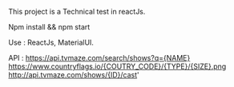 This project is a Technical test in reactJs.

Npm install && npm start

Use : 
ReactJs,
MaterialUI.

API :
https://api.tvmaze.com/search/shows?q={NAME}
https://www.countryflags.io/{COUTRY_CODE}/{TYPE}/{SIZE}.png
http://api.tvmaze.com/shows/{ID}/cast'
